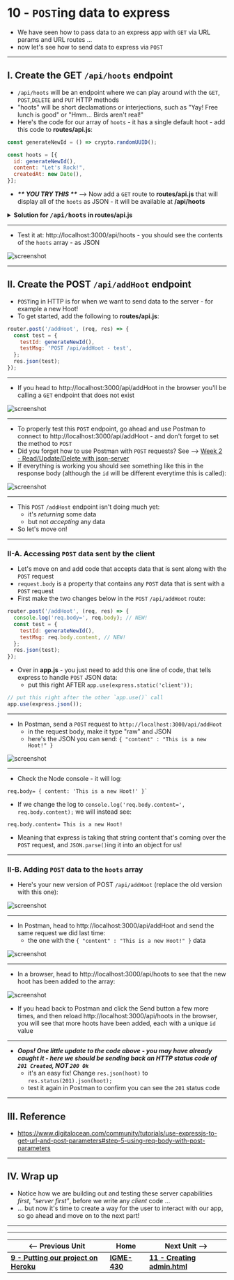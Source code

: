 # 10 - `POST`ing data to express

- We have seen how to pass data to an express app with `GET` via URL params and URL routes ...
- now let's see how to send data to express via `POST`

---

## I. Create the GET `/api/hoots` endpoint

- `/api/hoots` will be an endpoint where we can play around with the `GET`, `POST`,`DELETE` and `PUT` HTTP methods
- "hoots" will be short declamations or interjections, such as "Yay! Free lunch is good" or "Hmm... Birds aren't real!"
- Here's the code for our array of `hoots` - it has a single default hoot - add this code to  **routes/api.js**:

```js
const generateNewId = () => crypto.randomUUID();

const hoots = [{
  id: generateNewId(),
  content: "Let's Rock!",
  createdAt: new Date(),
}];
```

- ***\*\* YOU TRY THIS \*\**** --> Now add a `GET` route to **routes/api.js** that will display all of the `hoots` as JSON - it will be available at **/api/hoots**

<details>
  <summary><b>Solution for <kbd>/api/hoots</kbd> in routes/api.js</b></summary>
  <code>
   router.get('/hoots', (req, res) => {
    res.json(hoots);
   });
  </code>
</details>

---

- Test it at: http://localhost:3000/api/hoots - you should see the contents of the `hoots` array - as JSON
  
![screenshot](_images/express-4.png)

---

## II. Create the POST `/api/addHoot` endpoint
- `POST`ing in HTTP is for when we want to send data to the server - for example a new Hoot!
- To get started, add the following to **routes/api.js**:

```js
router.post('/addHoot', (req, res) => {
  const test = {
    testId: generateNewId(),
    testMsg: 'POST /api/addHoot - test',
  };
  res.json(test);
});
```

---

- If you head to http://localhost:3000/api/addHoot in the browser you'll be calling a `GET` endpoint that does not exist
  
![screenshot](_images/express-5.png)

---


- To properly test this `POST` endpoint, go ahead and use Postman to connect to http://localhost:3000/api/addHoot - and don't forget to set the method to `POST`
- Did you forget how to use Postman with `POST` requests? See --> [Week 2 - Read/Update/Delete with json-server](5-read-update-delete-json-server.md#iii-get--post-endpoints)
- If everything is working you should see something like this in the response body (although the `id` will be different everytime this is called):

![screenshot](_images/express-6.png)

---

- This `POST` `/addHost` endpoint isn't doing much yet:
  - it's *returning* some data
  - but not *accepting* any data
- So let's move on!

---

### II-A. Accessing `POST` data sent by the client
- Let's move on and add code that accepts data that is sent along with the `POST` request
- `request.body` is a property that contains any `POST` data that is sent with a `POST` request
- First make the two changes below in the `POST` `/api/addHoot` route:

```js
router.post('/addHoot', (req, res) => {
  console.log('req.body=', req.body); // NEW!
  const test = {
    testId: generateNewId(),
    testMsg: req.body.content, // NEW!
  };
  res.json(test);
});
```

- Over in **app.js** - you just need to add this one line of code, that tells express to handle `POST` JSON data:
  - put this right AFTER `app.use(express.static('client'));`

```js
// put this right after the other `app.use()` call
app.use(express.json());
```

---

- In Postman, send a `POST` request to `http://localhost:3000/api/addHoot`
  - in the request body, make it type "raw" and JSON
  - here's the JSON you can send: `{ "content" : "This is a new Hoot!" }`
 
![screenshot](_images/express-7.png)

---

- Check the Node console - it will log:

```
req.body= { content: 'This is a new Hoot!' }`
```

- If we change the log to `console.log('req.body.content=', req.body.content);` we will instead see:

```
req.body.content= This is a new Hoot!
```

- Meaning that express is taking that string content that's coming over the `POST` request, and `JSON.parse()`ing it into an object for us!

---

### II-B. Adding `POST` data to the `hoots` array 


- Here's your new version of POST `/api/addHoot` (replace the old version with this one):

![screenshot](_images/express-12.png)

---

- In Postman, head to http://localhost:3000/api/addHoot and send the same request we did last time:
  - the one with the `{ "content" : "This is a new Hoot!" }` data

![screenshot](_images/express-8.png)

---

- In a browser, head to http://localhost:3000/api/hoots to see that the new hoot has been added to the array:

![screenshot](_images/express-9.png)

- If you head back to Postman and click the Send button a few more times, and then reload http://localhost:3000/api/hoots in the browser, you will see that more hoots have been added, each with a unique `id` value

---

- ***Oops! One little update to the code above - you may have already caught it - here we should be sending back an HTTP status code of `201 Created`, NOT `200 Ok`***
  - it's an easy fix! Change `res.json(hoot)` to `res.status(201).json(hoot);`
  - test it again in Postman to confirm you can see the `201` status code

--- 


## III. Reference
- https://www.digitalocean.com/community/tutorials/use-expressjs-to-get-url-and-post-parameters#step-5-using-req-body-with-post-parameters

---

## IV. Wrap up
- Notice how we are building out and testing these server capabilities *first*, *"server first"*, before we write any *client* code ...
- ... but now it's time to create a way for the user to interact with our app, so go ahead and move on to the next part!


---
---

| <-- Previous Unit | Home | Next Unit -->
| --- | --- | --- 
| [**9 - Putting our project on Heroku**](9-putting-project-on-heroku.md)  |  [**IGME-430**](../) | [**11 - Creating admin.html**](11-post-admin-page.md)
